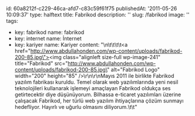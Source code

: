 id: 60a8212f-c229-46ca-afd7-c83c59f61f75
publishedAt: '2011-05-26 10:09:37'
type: halftext
title: Fabrikod
description: ''
slug: /fabrikod
image: ''
tags:
  - key: fabrikod
    name: fabrikod
  - key: internet
    name: İnternet
  - key: kariyer
    name: Kariyer
content: "\n\t\t\t\t<a href=\"http://www.abdullahonden.com/wp-content/uploads/fabrikod-200-85.jpg\"><img class=\"alignleft size-full wp-image-241\" title=\"Fabrikod\" src=\"http://www.abdullahonden.com/wp-content/uploads/fabrikod-200-85.jpg\" alt=\"Fabrikod Logo\" width=\"200\" height=\"85\" /></a>\r\n\r\nMayıs 2011 ile birlikte Fabrikod yazılım fabrikası kuruldu. Temel olarak web yazılımlarında yeni nesil teknolojileri kullanarak işlemeyi amaçlayan Fabrikod oldukça ses getirtecektir diye düşünüyorum. Bilhassa e-ticaret yazılımları üzerine çalışacak Fabrikod, her türlü web yazılım ihtiyaçlarına çözüm sunmayı hedefliyor. Hayırlı ve uğurlu olmasını diliyorum.\t\t"
